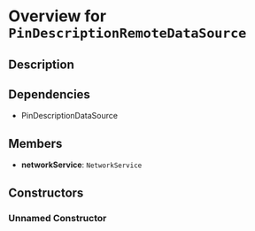 # Overview for `PinDescriptionRemoteDataSource`

## Description



## Dependencies

- PinDescriptionDataSource

## Members

- **networkService**: `NetworkService`
## Constructors

### Unnamed Constructor


